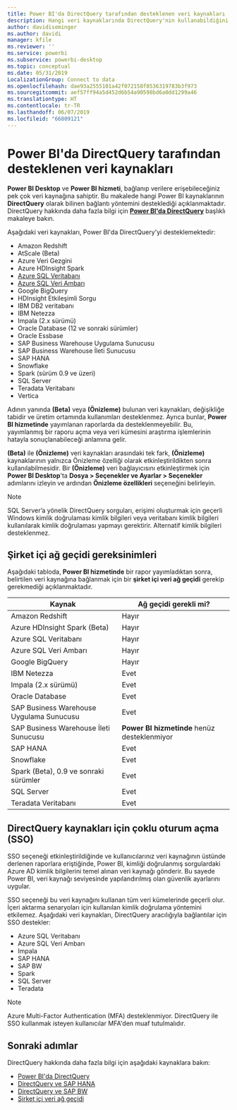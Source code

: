 ```yaml
---
title: Power BI'da DirectQuery tarafından desteklenen veri kaynakları
description: Hangi veri kaynaklarında DirectQuery'nin kullanabildiğini gösteren listeyi edinin.
author: davidiseminger
ms.author: davidi
manager: kfile
ms.reviewer: ''
ms.service: powerbi
ms.subservice: powerbi-desktop
ms.topic: conceptual
ms.date: 05/31/2019
LocalizationGroup: Connect to data
ms.openlocfilehash: dae93a2555101a42f072158f8536319783b3f973
ms.sourcegitcommit: aef57ff94a5d452d6b54a90598bd6a0dd1299a46
ms.translationtype: HT
ms.contentlocale: tr-TR
ms.lasthandoff: 06/07/2019
ms.locfileid: "66809121"
---
```

# <a name="data-sources-supported-by-directquery-in-power-bi"></a>Power BI'da DirectQuery tarafından desteklenen veri kaynakları

**Power BI Desktop** ve **Power BI hizmeti**, bağlanıp verilere erişebileceğiniz pek çok veri kaynağına sahiptir. Bu makalede hangi Power BI kaynaklarının **DirectQuery** olarak bilinen bağlantı yöntemini desteklediği açıklanmaktadır. DirectQuery hakkında daha fazla bilgi için [**Power BI'da DirectQuery**](desktop-directquery-about.md) başlıklı makaleye bakın.

Aşağıdaki veri kaynakları, Power BI'da DirectQuery'yi desteklemektedir:

* Amazon Redshift
* AtScale (Beta)
* Azure Veri Gezgini
* Azure HDInsight Spark
* [Azure SQL Veritabanı](service-azure-sql-database-with-direct-connect.md)
* [Azure SQL Veri Ambarı](service-azure-sql-data-warehouse-with-direct-connect.md)
* Google BigQuery
* HDInsight Etkileşimli Sorgu
* IBM DB2 veritabanı
* IBM Netezza
* Impala (2.x sürümü)
* Oracle Database (12 ve sonraki sürümler)
* Oracle Essbase
* SAP Business Warehouse Uygulama Sunucusu
* SAP Business Warehouse İleti Sunucusu
* SAP HANA
* Snowflake
* Spark (sürüm 0.9 ve üzeri)
* SQL Server
* Teradata Veritabanı
* Vertica

Adının yanında **(Beta)** veya **(Önizleme)** bulunan veri kaynakları, değişikliğe tabidir ve üretim ortamında kullanımları desteklenmez. Ayrıca bunlar, **Power BI hizmetinde** yayımlanan raporlarda da desteklenmeyebilir. Bu, yayımlanmış bir raporu açma veya veri kümesini araştırma işlemlerinin hatayla sonuçlanabileceği anlamına gelir.

**(Beta)** ile **(Önizleme)** veri kaynakları arasındaki tek fark, **(Önizleme)** kaynaklarının yalnızca Önizleme özelliği olarak etkinleştirildikten sonra kullanılabilmesidir. Bir **(Önizleme)** veri bağlayıcısını etkinleştirmek için **Power BI Desktop**'ta **Dosya > Seçenekler ve Ayarlar > Seçenekler** adımlarını izleyin ve ardından **Önizleme özellikleri** seçeneğini belirleyin.

> [!NOTE]
> SQL Server’a yönelik DirectQuery sorguları, erişimi oluşturmak için geçerli Windows kimlik doğrulaması kimlik bilgileri veya veritabanı kimlik bilgileri kullanılarak kimlik doğrulaması yapmayı gerektirir. Alternatif kimlik bilgileri desteklenmez.
>

## <a name="on-premises-gateway-requirements"></a>Şirket içi ağ geçidi gereksinimleri
Aşağıdaki tabloda, **Power BI hizmetinde** bir rapor yayımladıktan sonra, belirtilen veri kaynağına bağlanmak için bir **şirket içi veri ağ geçidi** gerekip gerekmediği açıklanmaktadır.

| Kaynak | Ağ geçidi gerekli mi? |
| --- | --- |
| Amazon Redshift |Hayır |
| Azure HDInsight Spark (Beta) |Hayır |
| Azure SQL Veritabanı |Hayır |
| Azure SQL Veri Ambarı |Hayır |
| Google BigQuery |Hayır |
| IBM Netezza |Evet |
| Impala (2.x sürümü) |Evet |
| Oracle Database |Evet |
| SAP Business Warehouse Uygulama Sunucusu |Evet |
| SAP Business Warehouse İleti Sunucusu |**Power BI hizmetinde** henüz desteklenmiyor |
| SAP HANA |Evet |
| Snowflake |Evet |
| Spark (Beta), 0.9 ve sonraki sürümler |Evet |
| SQL Server |Evet |
| Teradata Veritabanı |Evet |

## <a name="single-sign-on-sso-for-directquery-sources"></a>DirectQuery kaynakları için çoklu oturum açma (SSO)

SSO seçeneği etkinleştirildiğinde ve kullanıcılarınız veri kaynağının üstünde derlenen raporlara eriştiğinde, Power BI, kimliği doğrulanmış sorgulardaki Azure AD kimlik bilgilerini temel alınan veri kaynağı gönderir. Bu sayede Power BI, veri kaynağı seviyesinde yapılandırılmış olan güvenlik ayarlarını uygular.

SSO seçeneği bu veri kaynağını kullanan tüm veri kümelerinde geçerli olur. İçeri aktarma senaryoları için kullanılan kimlik doğrulama yöntemini etkilemez. Aşağıdaki veri kaynakları, DirectQuery aracılığıyla bağlantılar için SSO destekler:

- Azure SQL Veritabanı
- Azure SQL Veri Ambarı
- Impala
- SAP HANA
- SAP BW
- Spark
- SQL Server
- Teradata

> [!Note]
> Azure Multi-Factor Authentication (MFA) desteklenmiyor. DirectQuery ile SSO kullanmak isteyen kullanıcılar MFA'den muaf tutulmalıdır.

## <a name="next-steps"></a>Sonraki adımlar
DirectQuery hakkında daha fazla bilgi için aşağıdaki kaynaklara bakın:

* [Power BI'da DirectQuery](desktop-directquery-about.md)
* [DirectQuery ve SAP HANA](desktop-directquery-sap-hana.md)
* [DirectQuery ve SAP BW](desktop-directquery-sap-bw.md)
* [Şirket içi veri ağ geçidi](service-gateway-onprem.md)

